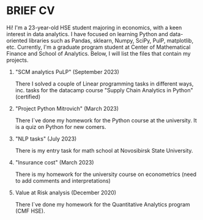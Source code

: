 # BRIEF CV

Hi! I'm a 23-year-old HSE student majoring in economics, with a keen interest in data analytics. 
I have focused on learning Python and data-oriented libraries such as Pandas, sklearn, Numpy, SciPy, PulP, matplotlib, etc.
Currently, I'm a graduate program student at Center of Mathematical Finance and School of Analytics. 
Below, I will list the files that contain my projects.

1. "SCM analytics PuLP" (September 2023)
   
   There I solved a couple of Linear programming tasks in different ways, inc. tasks for the datacamp course "Supply Chain Analytics in Python" (certified)

2. "Project Python Mitrovich" (March 2023)

   There I`ve done my homework for the Python course at the university. It is a quiz on Python for new comers.

3. "NLP tasks" (July 2023)
   
   There is my entry task for math school at Novosibirsk State University.
   
4. "Insurance cost" (March 2023)
   
   There is my homework for the university course on econometrics (need to add comments and interpretations)
   
5. Value at Risk analysis (December 2020)
   
   There I`ve done my homework for the Quantitative Analytics program (CMF HSE).



